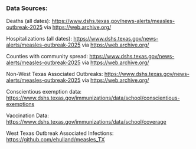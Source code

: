 ### Data Sources:

Deaths (all dates): https://www.dshs.texas.gov/news-alerts/measles-outbreak-2025 via https://web.archive.org/ 

Hospitalizations (all dates): https://www.dshs.texas.gov/news-alerts/measles-outbreak-2025 via https://web.archive.org/

Counties with community spread: https://www.dshs.texas.gov/news-alerts/measles-outbreak-2025 via https://web.archive.org/

Non-West Texas Associated Outbreaks: https://www.dshs.texas.gov/news-alerts/measles-outbreak-2025 via https://web.archive.org/

Conscientious exemption data: https://www.dshs.texas.gov/immunizations/data/school/conscientious-exemptions

Vaccination Data: https://www.dshs.texas.gov/immunizations/data/school/coverage

West Texas Outbreak Associated Infections: https://github.com/ehulland/measles_TX
